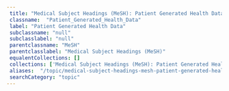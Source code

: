 ```yaml
--- 
 title: "Medical Subject Headings (MeSH): Patient Generated Health Data" 
 classname:  "Patient_Generated_Health_Data" 
 label: "Patient Generated Health Data" 
 subclassname: "null" 
 subclasslabel: "null" 
 parentclassname: "MeSH" 
 parentclasslabel: "Medical Subject Headings (MeSH)" 
 equalentCollections: [] 
 collections: ['Medical Subject Headings (MeSH): Patient Generated Health Data']
 aliases:  "/topic/medical-subject-headings-mesh-patient-generated-health-data"  
 searchCategory: "topic" 
---
```

